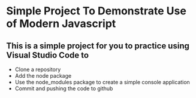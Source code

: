 # Simple Project To Demonstrate Use of Modern Javascript
## This is a simple project for you to practice using Visual Studio Code to

- Clone a repository
- Add the node package
- Use the node_modules package to create a simple console application
- Commit and pushing the code to github
